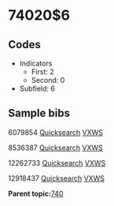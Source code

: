 # 74020$6

## Codes

-   Indicators
    -   First: 2
    -   Second: 0
-   Subfield: 6

## Sample bibs

6079854 [Quicksearch](https://search.library.yale.edu/catalog/6079854) [VXWS](http://prodorbis.library.yale.edu:7014/vxws/GetHoldingsService?bibId=6079854)

8536387 [Quicksearch](https://search.library.yale.edu/catalog/8536387) [VXWS](http://prodorbis.library.yale.edu:7014/vxws/GetHoldingsService?bibId=8536387)

12262733 [Quicksearch](https://search.library.yale.edu/catalog/12262733) [VXWS](http://prodorbis.library.yale.edu:7014/vxws/GetHoldingsService?bibId=12262733)

12918437 [Quicksearch](https://search.library.yale.edu/catalog/12918437) [VXWS](http://prodorbis.library.yale.edu:7014/vxws/GetHoldingsService?bibId=12918437)

**Parent topic:**[740](../../tags/740/740.md)

